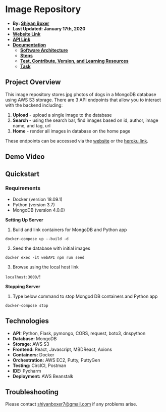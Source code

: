 # Image Repository

- **By: [Shiyan Boxer](http://shiyanboxer.netlify.app/)**
- **Last Updated: January 17th, 2020**
- **[Website Link](https://dog-image-repository.netlify.app/)**
- **[API Link](https://image-repository-by-shiyan.herokuapp.com/)**
- **[Documentation](https://github.com/shiyanboxer/Image-Repository/tree/main/Documentation)**
    - **[Software Architecture](https://github.com/shiyanboxer/Image-Repository/blob/main/Documentation/1_Software_Architecture.md)**
    - **[Steps](https://github.com/shiyanboxer/Image-Repository/blob/main/Documentation/2_Steps.md)**
    - **[Test, Contribute, Version, and Learning Resources](https://github.com/shiyanboxer/Image-Repository/blob/main/Documentation/3_Test_Contribute_Version_%20Learning_Resources.md)**
    - **[Task](https://github.com/shiyanboxer/Image-Repository/blob/main/Documentation/4_Task.md)**

## Project Overview

This image repository stores jpg photos of dogs in a MongoDB database using AWS S3 storage. There are 3 API endpoints
that allow you to interact with the backend including:

1. **Upload** - upload a single image to the database
2. **Search** - using the search bar, find images based on id, author, image name, and tag, url
3. **Home** - render all images in database on the home page

These endpoints can be accessed via the [website](https://dog-image-repository.netlify.app/) or
the [heroku link](https://image-repository-by-shiyan.herokuapp.com/).

## Demo Video

## Quickstart

### Requirements

- Docker (version 18.09.1)
- Python (version 3.7)
- MongoDB (version 4.0.0)

**Setting Up Server**

1. Build and link containers for MongoDB and Python app

`docker-compose up --build -d`

2. Seed the database with initial images

`docker exec -it webAPI npm run seed`

3. Browse using the local host link

`localhost:3000/`!

**Stopping Server**

1. Type below command to stop Mongod DB containers and Python app

`docker-compose stop`

## Technologies

- **API:** Python, Flask, pymongo, CORS, request, boto3, dnspython
- **Database:** MongoDB
- **Storage:** AWS S3
- **Frontend:** React, Javascript, MBDReact, Axions
- **Containers:** Docker
- **Orchestration:** AWS EC2, Putty, PuttyGen
- **Testing:** CirclCI, Postman
- **IDE:** Pycharm
- **Deployment:** AWS Beanstalk

## Troubleshooting

Please contact shiyanboxer7@gmail.com if any problems arise. 
